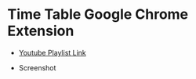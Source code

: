 # Time Table Google Chrome Extension

- [Youtube Playlist Link](https://www.youtube.com/playlist?list=PLWXeZfjBiRzIiRTv2C-j3qx7_vpN7Govs)

- Screenshot
